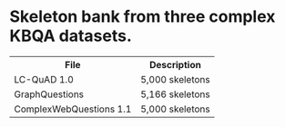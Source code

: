 # Skeleton bank from three complex KBQA datasets.


<table>
    <tr>
        <th>File</th><th>Description</th>
    </tr>
	<tr>
        <td>LC-QuAD 1.0</td><td>5,000 skeletons</td>
    </tr>
    <tr>
        <td>GraphQuestions</td><td>5,166 skeletons</td>
    </tr>
    <tr>
        <td>ComplexWebQuestions 1.1</td><td>5,000 skeletons</td>
    </tr>
</table>
 

